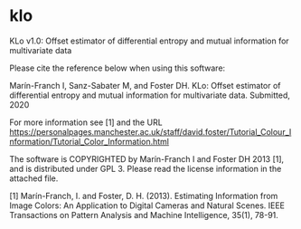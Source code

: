 # klo
KLo v1.0: Offset estimator of differential entropy and mutual information for
multivariate data

Please cite the reference below when using this software:

Marín-Franch I, Sanz-Sabater M, and Foster DH. KLo: Offset estimator of
differential entropy and mutual information for multivariate data.
Submitted, 2020

For more information see [1] and the URL
https://personalpages.manchester.ac.uk/staff/david.foster/Tutorial_Colour_Information/Tutorial_Color_Information.html

The software is COPYRIGHTED by Marín-Franch I and Foster DH 2013 [1], and is
distributed under GPL 3. Please read the license information in the attached
file.

[1] Marín-Franch, I. and Foster, D. H. (2013). Estimating Information from Image
Colors: An Application to Digital Cameras and Natural Scenes. IEEE Transactions
on Pattern Analysis and Machine Intelligence, 35(1), 78-91.
